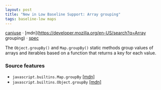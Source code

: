 ```yaml
---
layout: post
title: "New in Low Baseline Support: Array grouping"
tags: baseline-low maps
---
```


[caniuse](https://caniuse.com/?search=array-group) · [mdn](https://developer.mozilla.org/en-US/search?q=Array grouping) · [spec](https://tc39.es/proposal-array-grouping/)

The `Object.groupBy()` and `Map.groupBy()` static methods group values of arrays and iterables based on a function that returns a key for each value.

### Source features

- ``javascript.builtins.Map.groupBy`` [[mdn]](https://developer.mozilla.org/en-US/search?q=javascript.builtins.Map.groupBy)
- ``javascript.builtins.Object.groupBy`` [[mdn]](https://developer.mozilla.org/en-US/search?q=javascript.builtins.Object.groupBy)
